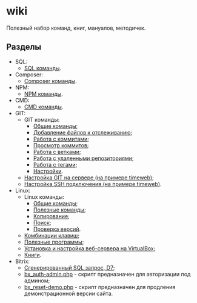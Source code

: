 # wiki

Полезный набор команд, книг, мануалов, методичек.

## Разделы

* SQL:
    * [SQL команды](.docs/sql/command.md).
* Composer:
    * [Composer команды](.docs/composer/command.md).
* NPM:
    * [NPM команды](.docs/npm/command.md).
* CMD:
    * [CMD команды](.docs/cmd/command.md).
* GIT:
    * GIT команды:
        * [Общие команды](.docs/git/command/common.md);
        * [Добавление файлов к отслеживанию](.docs/git/command/tracking.md);
        * [Работа с коммитами](.docs/git/command/commits.md);
        * [Просмотр коммитов](.docs/git/command/logging.md);
        * [Работа с ветками](.docs/git/command/branches.md);
        * [Работа с удаленными репозиториями](.docs/git/command/remote.md);
        * [Работа с тегами](.docs/git/command/tags.md);
        * [Настройки](.docs/git/command/settings.md).
    * [Настройка GIT на сервере (на примере timeweb)](.docs/git/timeweb-server.md);
    * [Настройка SSH подключения (на примере timeweb)](.docs/git/timeweb-ssh.md).
* Linux:
    * Linux команды:
        * [Общие команды](.docs/linux/command/common.md);
        * [Полезные команды](.docs/linux/command/useful.md);
        * [Копирование](.docs/linux/command/copy.md);
        * [Поиск](.docs/linux/command/search.md);
        * [Проверка версий](.docs/linux/command/version-check.md).
    * [Комбинации клавиш](.docs/linux/key-combination.md);
    * [Полезные программы](.docs/linux/tools.md);
    * [Установка и настройка веб-сервера на VirtualBox](.docs/linux/vb-websever.md);
    * [Книги](.docs/linux/books.md).
* Bitrix:
    * [Сгенерированный SQL запрос, D7](.docs/bitrix/sql.md);
    * [bx_auth-admin.php](.docs/bitrix/bx_auth-admin.php) - скрипт предназначен для авторизации под админом;
    * [bx_reset-demo.php](.docs/bitrix/bx_reset-demo.php) - скрипт предназначен для продления демонстрационной версии сайта.